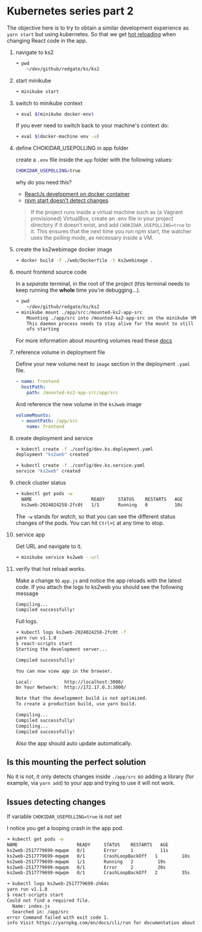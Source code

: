 # Kubernetes series part 2

The objective here is to try to obtain a similar development experience as `yarn start` but using kubernetes.
So that we get [hot reloading](https://facebook.github.io/react-native/blog/2016/03/24/introducing-hot-reloading.html) when changing React code in the app.

1. navigate to ks2

    ```bash
    ➜ pwd
        ~/dev/github/redgate/ks/ks2
    ```

1. start minikube

    ```bash
    ➜ minikube start
    ```

1. switch to minikube context

    ```bash
    ➜ eval $(minikube docker-env)
    ```

    If you ever need to switch back to your machine's context do:

    ```bash
    ➜ eval $(docker-machine env -u)
    ```

1. define CHOKIDAR_USEPOLLING in app folder

    create a `.env` file inside the `app` folder with the following values:

    ```bash
    CHOKIDAR_USEPOLLING=true
    ```

    why do you need this?

    * [ReactJs development on docker container](https://stackoverflow.com/questions/42976296/reactjs-development-on-docker-container/43065210#43065210)
    * [npm start doesn’t detect changes](https://github.com/facebookincubator/create-react-app/blob/master/packages/react-scripts/template/README.md#npm-start-doesnt-detect-changes)

    > If the project runs inside a virtual machine such as (a Vagrant provisioned) VirtualBox, create an .env file in your project directory if it doesn’t exist, and add `CHOKIDAR_USEPOLLING=true` to it. This ensures that the next time you run npm start, the watcher uses the polling mode, as necessary inside a VM.

1. create the ks2webimage docker image

    ```bash
    ➜ docker build -f ./web/Dockerfile -t ks2webimage .
    ```

1. mount frontend source code

    In a _separate_ terminal, in the root of the project (this terminal needs to keep running the **whole** time you're debugging...).

    ```bash
    ➜ pwd
        ~/dev/github/redgate/ks/ks2
    ➜ minikube mount ./app/src:/mounted-ks2-app-src
        Mounting ./app/src into /mounted-ks2-app-src on the minikube VM
        This daemon process needs to stay alive for the mount to still be accessible...
        ufs starting
    ```

    For more information about mounting volumes read these [docs](https://github.com/kubernetes/minikube/blob/master/docs/host_folder_mount.md)

1. reference volume in deployment file

    Define your new volume next to `image` section in the deployment `.yaml` file.

    ```yaml
    - name: frontend
      hostPath:
        path: /mounted-ks2-app-src/app/src
    ```

    And reference the new volume in the `ks2web` image

    ```yaml
    volumeMounts:
      - mountPath: /app/src
        name: frontend
    ```

1. create deployment and service

    ```bash
    ➜ kubectl create -f ./config/dev.ks.deployment.yaml
    deployment "ks2web" created

    ➜ kubectl create -f ./config/dev.ks.service.yaml
    service "ks2web" created
    ```

1. check cluster status

    ```bash
    ➜ kubectl get pods -w
      NAME                      READY     STATUS    RESTARTS   AGE
      ks2web-2024024258-2fc0t   1/1       Running   0          10s
    ```

    The `-w` stands for _watch_, so that you can see the different status changes of the pods. You can hit `Ctrl+C` at any time to stop.

1. service app

    Get URL and navigate to it.

    ```bash
    ➜ minikube service ks2web --url
    ```

1. verify that hot reload works.

    Make a change to `app.js` and notice the app reloads with the latest code.
    If you attach the logs to ks2web you should see the following message

    ```bash
    Compiling...
    Compiled successfully!
    ```

    Full logs.
    ```bash
    ➜ kubectl logs ks2web-2024024258-2fc0t -f
    yarn run v1.1.0
    $ react-scripts start
    Starting the development server...

    Compiled successfully!

    You can now view app in the browser.

    Local:            http://localhost:3000/
    On Your Network:  http://172.17.0.3:3000/

    Note that the development build is not optimized.
    To create a production build, use yarn build.

    Compiling...
    Compiled successfully!
    Compiling...
    Compiled successfully!
    ```

    Also the app should auto update automatically.

## Is this mounting the perfect solution

No it is not, it only detects changes inside `./app/src` so adding a library (for example, via `yarn add`) to your app and trying to use it will not work.

## Issues detecting changes

If variable `CHOKIDAR_USEPOLLING=true` is not set

I notice you get a looping crash in the app pod.

```bash
➜ kubectl get pods -w
NAME                      READY     STATUS    RESTARTS   AGE
ks2web-2517779699-mqwpm   0/1       Error     1          11s
ks2web-2517779699-mqwpm   0/1       CrashLoopBackOff   1         18s
ks2web-2517779699-mqwpm   1/1       Running   2         19s
ks2web-2517779699-mqwpm   0/1       Error     2         20s
ks2web-2517779699-mqwpm   0/1       CrashLoopBackOff   2         35s
```

```bash
➜ kubectl logs ks2web-2517779699-zh64c
yarn run v1.1.0
$ react-scripts start
Could not find a required file.
  Name: index.js
  Searched in: /app/src
error Command failed with exit code 1.
info Visit https://yarnpkg.com/en/docs/cli/run for documentation about this command.
```
